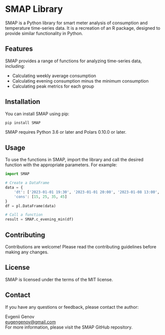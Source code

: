 
# SMAP Library

SMAP is a Python library for smart meter analysis of consumption and temperature time-series data. It is a recreation of an R package, designed to provide similar functionality in Python.

## Features

SMAP provides a range of functions for analyzing time-series data, including:

- Calculating weekly average consumption
- Calculating evening consumption minus the minimum consumption
- Calculating peak metrics for each group

## Installation

You can install SMAP using pip:

```bash
pip install SMAP
```

SMAP requires Python 3.6 or later and Polars 0.10.0 or later.

## Usage

To use the functions in SMAP, import the library and call the desired function with the appropriate parameters. For example:

```python
import SMAP

# Create a DataFrame
data = {
    'dt': ['2023-01-01 19:30', '2023-01-01 20:00', '2023-01-08 13:00', '2023-01-09 20:00'],
    'cons': [15, 25, 35, 45]
}
df = pl.DataFrame(data)

# Call a function
result = SMAP.c_evening_min(df)
```

## Contributing

Contributions are welcome! Please read the contributing guidelines before making any changes.

## License

SMAP is licensed under the terms of the MIT license.

## Contact

If you have any questions or feedback, please contact the author:

Evgenii Genov  
eugengenov@gmail.com  
For more information, please visit the SMAP GitHub repository.
